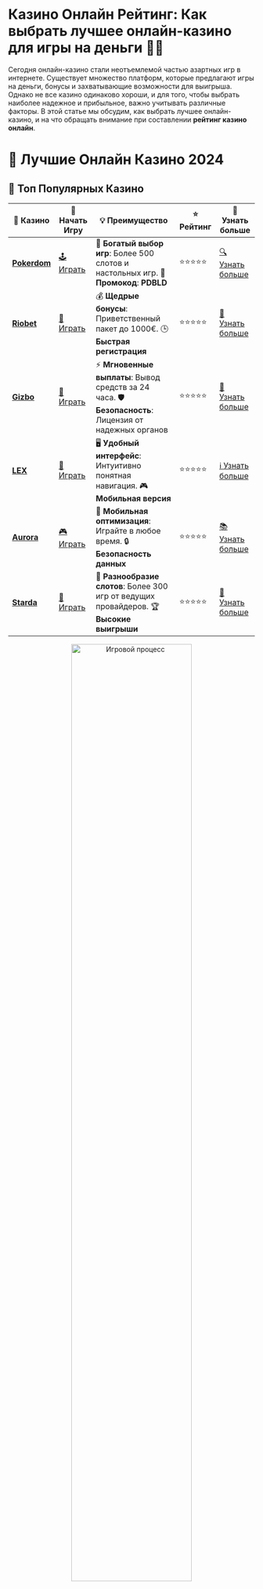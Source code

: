# **Казино Онлайн Рейтинг: Как выбрать лучшее онлайн-казино для игры на деньги 🎰💸**

Сегодня онлайн-казино стали неотъемлемой частью азартных игр в интернете. Существует множество платформ, которые предлагают игры на деньги, бонусы и захватывающие возможности для выигрыша. Однако не все казино одинаково хороши, и для того, чтобы выбрать наиболее надежное и прибыльное, важно учитывать различные факторы. В этой статье мы обсудим, как выбрать лучшее онлайн-казино, и на что обращать внимание при составлении **рейтинг казино онлайн**.

# 🎰 Лучшие Онлайн Казино 2024

## 🌟 Топ Популярных Казино

| 🎲 **Казино** | 🔗 **Начать Игру** | 💡 **Преимущество** | ⭐ **Рейтинг** | 🔗 **Узнать больше** |
|--------------|---------------------|---------------------|----------------|----------------------|
| [**Pokerdom**](https://brandplay.link/4k77v2yx) | [🕹️ Играть](https://brandplay.link/4k77v2yx) | 🎉 **Богатый выбор игр**: Более 500 слотов и настольных игр. 🎁 **Промокод**: **PDBLD** | ⭐⭐⭐⭐⭐ | [🔍 Узнать больше](https://brandplay.link/4k77v2yx) |
| [**Riobet**](https://brandplay.link/7xBLTPyj) | [🎰 Играть](https://brandplay.link/7xBLTPyj) | 💰 **Щедрые бонусы**: Приветственный пакет до 1000€. 🕒 **Быстрая регистрация** | ⭐⭐⭐⭐⭐ | [📖 Узнать больше](https://brandplay.link/7xBLTPyj) |
| [**Gizbo**](https://brandplay.link/bprXw4YV) | [🎲 Играть](https://brandplay.link/bprXw4YV) | ⚡ **Мгновенные выплаты**: Вывод средств за 24 часа. 🛡️ **Безопасность**: Лицензия от надежных органов | ⭐⭐⭐⭐⭐ | [📝 Узнать больше](https://brandplay.link/bprXw4YV) |
| [**LEX**](https://brandplay.link/zW4hdDFV) | [🤑 Играть](https://brandplay.link/zW4hdDFV) | 🖥️ **Удобный интерфейс**: Интуитивно понятная навигация. 🎮 **Мобильная версия** | ⭐⭐⭐⭐⭐ | [ℹ️ Узнать больше](https://brandplay.link/zW4hdDFV) |
| [**Aurora**](https://10trafic-stat2.com/click/668546556bcc6313411604bd/6766/13032/subaccount) | [🎮 Играть](https://10trafic-stat2.com/click/668546556bcc6313411604bd/6766/13032/subaccount) | 📱 **Мобильная оптимизация**: Играйте в любое время. 🔒 **Безопасность данных** | ⭐⭐⭐⭐⭐ | [📚 Узнать больше](https://10trafic-stat2.com/click/668546556bcc6313411604bd/6766/13032/subaccount) |
| [**Starda**](https://brandplay.link/fB7xwRFL) | [🎯 Играть](https://brandplay.link/fB7xwRFL) | 🎰 **Разнообразие слотов**: Более 300 игр от ведущих провайдеров. 🏆 **Высокие выигрыши** | ⭐⭐⭐⭐⭐ | [🔎 Узнать больше](https://brandplay.link/fB7xwRFL) |

<div align="center">
    <img src="https://i.pinimg.com/originals/87/9e/b9/879eb9354dd0699582408b68f2e253b2.gif" alt="Игровой процесс" width="70%">
</div>

## 💎 Лучшие Бонусы и Акции

| 🎲 **Казино** | 🔗 **Начать Игру** | 💡 **Преимущество** | ⭐ **Рейтинг** | 🔗 **Узнать больше** |
|--------------|---------------------|---------------------|----------------|----------------------|
| [**Kometa**](https://brandplay.link/8ZymQJV8) | [🎰 Играть](https://brandplay.link/8ZymQJV8) | 🎁 **Эксклюзивные бонусы**: Регулярные акции и промо. 🔄 **Программы лояльности** | ⭐⭐⭐⭐☆ | [🔍 Узнать больше](https://brandplay.link/8ZymQJV8) |
| [**R7**](https://brandplay.link/bMd3Yjsw) | [🕹️ Играть](https://brandplay.link/bMd3Yjsw) | 🕒 **Круглосуточная поддержка**: Всегда на связи. 💸 **Высокие лимиты** | ⭐⭐⭐⭐☆ | [📖 Узнать больше](https://brandplay.link/bMd3Yjsw) |
| [**7K**](https://brandplay.link/BvQyFShp) | [🎲 Играть](https://brandplay.link/BvQyFShp) | 🌟 **Эксклюзивные бонусы**: Только для VIP игроков. 🎉 **Сезонные акции** | ⭐⭐⭐⭐☆ | [📝 Узнать больше](https://brandplay.link/BvQyFShp) |
| [**Kent**](https://brandplay.link/Fv2WP3js) | [🤑 Играть](https://brandplay.link/Fv2WP3js) | 📈 **Высокий RTP**: Более 98%. 💼 **Профессиональная поддержка** | ⭐⭐⭐⭐☆ | [ℹ️ Узнать больше](https://brandplay.link/Fv2WP3js) |
| [**1Xslots**](https://brandplay.link/hSB1khtr) | [🎮 Играть](https://brandplay.link/hSB1khtr) | 🎉 **Множество акций**: Еженедельные бонусы и турниры. 🛡️ **Безопасность** | ⭐⭐⭐⭐☆ | [📚 Узнать больше](https://brandplay.link/hSB1khtr) |
| [**Gama**](https://brandplay.link/j6NMKsDz) | [🎯 Играть](https://brandplay.link/j6NMKsDz) | 🔍 **Интуитивный интерфейс**: Легкость использования. 🏅 **Престижные турниры** | ⭐⭐⭐⭐☆ | [🔎 Узнать больше](https://brandplay.link/j6NMKsDz) |

<div align="center">
    <img src="https://i.pinimg.com/originals/87/9e/b9/879eb9354dd0699582408b68f2e253b2.gif" alt="Игровой процесс" width="70%">
</div>

## 🚀 Быстрые Выигрыши и Поддержка

| 🎲 **Казино** | 🔗 **Начать Игру** | 💡 **Преимущество** | ⭐ **Рейтинг** | 🔗 **Узнать больше** |
|--------------|---------------------|---------------------|----------------|----------------------|
| [**Onion**](https://brandplay.link/zBGRVpQ9) | [🎰 Играть](https://brandplay.link/zBGRVpQ9) | 🤑 **Низкие ставки**: Идеально для начинающих. 🔄 **Быстрые выводы** | ⭐⭐⭐⭐☆ | [🔍 Узнать больше](https://brandplay.link/zBGRVpQ9) |
| [**Чемпион**](https://temon-gter.cfd/go/lRq?p80412p304504pcc44t17455) | [🕹️ Играть](https://temon-gter.cfd/go/lRq?p80412p304504pcc44t17455) | 🏅 **Лояльная программа**: Награды за активность. 🎁 **Ежемесячные бонусы** | ⭐⭐⭐⭐☆ | [📖 Узнать больше](https://temon-gter.cfd/go/lRq?p80412p304504pcc44t17455) |
| [**Vavada**](https://vavadapartner.pro/?promo=ea5c9275-6854-4505-94fc-95ab18221945-linkb2) | [🎲 Играть](https://vavadapartner.pro/?promo=ea5c9275-6854-4505-94fc-95ab18221945-linkb2) | 🚀 **Быстрая регистрация**: Начните играть мгновенно. 🔐 **Безопасные транзакции** | ⭐⭐⭐⭐☆ | [📝 Узнать больше](https://vavadapartner.pro/?promo=ea5c9275-6854-4505-94fc-95ab18221945-linkb2) |
| [**Friends**](https://gofriends.kim/linkb2) | [🤑 Играть](https://gofriends.kim/linkb2) | 🤝 **Социальные игры**: Играйте с друзьями. 🌐 **Мультиплатформенность** | ⭐⭐⭐⭐☆ | [ℹ️ Узнать больше](https://gofriends.kim/linkb2) |
| [**1WIN**](https://brandplay.link/smXVpBbG) | [🎮 Играть](https://brandplay.link/smXVpBbG) | 🏆 **Спортивные ставки**: Широкий выбор видов спорта. 💵 **Высокие коэффициенты** | ⭐⭐⭐⭐☆ | [📚 Узнать больше](https://brandplay.link/smXVpBbG) |
| [**Drip**](https://drp-ircp01.com/c07e6a3db) | [🎯 Играть](https://drp-ircp01.com/c07e6a3db) | 🌐 **Инновационные игры**: Новейшие игровые технологии. 🛡️ **Высокая безопасность** | ⭐⭐⭐⭐☆ | [🔎 Узнать больше](https://drp-ircp01.com/c07e6a3db) |
| [**JoyCasino**](https://rpc30.call2me.pro/?/ru/registration?apkpop=0&partner=p24970p3291217pc98f) | [🎰 Играть](https://rpc30.call2me.pro/?/ru/registration?apkpop=0&partner=p24970p3291217pc98f) | 🎁 **Приятные бонусы**: Ежедневные акции и подарки. 🕹️ **Разнообразие игр** | ⭐⭐⭐⭐☆ | [🔍 Узнать больше](https://rpc30.call2me.pro/?/ru/registration?apkpop=0&partner=p24970p3291217pc98f) |

<div align="center">
    <img src="https://i.pinimg.com/originals/87/9e/b9/879eb9354dd0699582408b68f2e253b2.gif" alt="Игровой процесс" width="70%">
</div>
---

✨ **Выбирайте лучшее казино для себя и наслаждайтесь игрой! Удачи!** ✨
![Казино Онлайн](https://i.pinimg.com/originals/a9/29/6e/a9296ea1cf6a7c20a985e593451f0323.png)

## Как формируется **рейтинг казино онлайн**? 📊

При составлении **рейтинг казино онлайн** учитываются несколько ключевых аспектов, которые напрямую влияют на комфорт и безопасность игроков. Это не просто список самых популярных платформ, а тщательно отобранные сайты, которые предлагают лучшие условия для игры и бонусов. Вот какие параметры важны при выборе:

### 1. **Лицензия и безопасность** 🔐

Безопасность — это главный приоритет при выборе казино. **Лицензированные казино** гарантируют, что все игры являются честными и соответствуют стандартам. Прежде чем зарегистрироваться, убедитесь, что выбранное вами казино имеет лицензии от известных регуляторов, таких как **Мальта** (MGA), **Гибралтар**, или **UK Gambling Commission**.

### 2. **Качество игр** 🎮

**Рейтинг казино онлайн** зависит от разнообразия и качества предлагаемых игр. Лучшие платформы сотрудничают с крупными разработчиками игр, такими как:

- **NetEnt** 
- **Microgaming** 
- **Playtech**
- **Evolution Gaming** 

Наличие слотов, настольных игр, покера и других развлечений от этих провайдеров означает, что казино предлагает качественные и честные игры.

### 3. **Бонусы и акции** 🎁

Бонусы — это один из основных факторов, влияющих на **рейтинг казино онлайн**. Чем более привлекательные и разнообразные бонусные предложения, тем выше вероятность того, что казино окажется в топе. Это могут быть **бонусы за регистрацию**, **бездепозитные бонусы**, **фриспины** или **кэшбэк**.

#### Пример бонусов:
- **Бонус за регистрацию** — деньги или фриспины за создание аккаунта.
- **Бонусы на депозит** — удвоение или увеличение первого депозита.
- **Кэшбэк** — возврат части проигранных денег.

### 4. **Платежные системы** 💳

Наличие множества удобных и безопасных способов пополнения счета и вывода средств является важным аспектом **рейтинг казино онлайн**. Казино, которые поддерживают разнообразие методов (банковские карты, электронные кошельки, криптовалюты), предоставляют игрокам больше возможностей для удобных расчетов.

### 5. **Поддержка клиентов** 📞

Качественная служба поддержки всегда готова помочь игрокам. Она должна работать круглосуточно и через несколько каналов связи: чат, телефон и электронную почту. Чем быстрее и профессиональнее работает служба поддержки, тем выше будет рейтинг казино.

### 6. **Мобильная версия** 📱

Для многих игроков возможность играть в казино на мобильном устройстве важна не меньше, чем доступность на ПК. Важным фактором является наличие **мобильной версии** сайта или **казино-приложения**. Это позволяет играть в любом месте и в любое время.

## Почему **рейтинг казино онлайн** так важен? ⚖️

**Рейтинг казино онлайн** является важным инструментом для игроков, так как он позволяет выбрать платформу, которая будет максимально безопасной, удобной и прибыльной. Благодаря рейтингам, можно быстро оценить, какие казино предлагают лучшие условия для игры и выигрыша.

### 1. **Гарантия честности игры** 🎰

Использование **лицензированных казино** в рейтинге дает уверенность в том, что игры честные и проверенные. Это важно для тех, кто хочет избежать мошенничества и неприятных сюрпризов.

### 2. **Удобство и комфорт** 🌍

Платформы, которые попадают в рейтинг лучших казино, предлагают удобные интерфейсы, продуманную навигацию и простоту использования. Это облегчает процесс игры и делает его более приятным.

### 3. **Широкий выбор игр** 🎲

Наличие множества различных игр — важный критерий, который влияет на позицию казино в рейтинге. **Рейтинг казино онлайн** учитывает, насколько разнообразен ассортимент, будь то классические слоты, карточные игры или ставки на спорт.

### 4. **Ответственная игра** 🚫

Многие казино в рейтинге предлагают инструменты для **ответственной игры**, такие как возможность установить лимиты на ставки, временные перерывы или полную блокировку аккаунта. Это важный аспект для тех, кто хочет избежать зависимости от азартных игр.

## Заключение: Как выбрать лучшее казино по **рейтингам**? 🏆

В поиске идеального онлайн-казино важно ориентироваться на **рейтинг казино онлайн**, который учитывает все аспекты безопасности, качества игр, удобства и бонусных предложений. Использование рейтингов поможет вам выбрать надежную платформу для игры и обеспечит вам положительный опыт.

Итак, выбирайте лучшее казино с учетом всех критериев, играйте ответственно и наслаждайтесь игровым процессом! 🎉🎰

